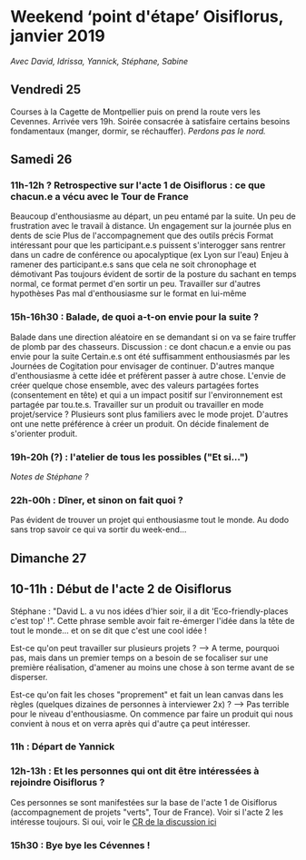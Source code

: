 # Weekend ‘point d'étape’ Oisiflorus, janvier 2019

*Avec David, Idrissa, Yannick, Stéphane, Sabine*

## Vendredi 25

Courses à la Cagette de Montpellier puis on prend la route vers les Cevennes. 
Arrivée vers 19h. Soirée consacrée à satisfaire certains besoins fondamentaux (manger, dormir, se réchauffer). *Perdons pas le nord.*

## Samedi 26

### 11h-12h ? Retrospective sur l'acte 1 de Oisiflorus : ce que chacun.e a vécu avec le Tour de France 

Beaucoup d'enthousiasme au départ, un peu entamé par la suite.
Un peu de frustration avec le travail à distance.
Un engagement sur la journée plus en dents de scie
Plus de l'accompagnement que des outils précis
Format intéressant pour que les participant.e.s puissent s'interogger sans rentrer dans un cadre de conférence ou apocalyptique (ex Lyon sur l'eau)
Enjeu à ramener des participant.e.s sans que cela ne soit chronophage et démotivant
Pas toujours évident de sortir de la posture du sachant en temps normal, ce format permet d'en sortir un peu.
Travailler sur d'autres hypothèses
Pas mal d'enthousiasme sur le format en lui-même

### 15h-16h30 : Balade, de quoi a-t-on envie pour la suite ?
Balade dans une direction aléatoire en se demandant si on va se faire truffer de plomb par des chasseurs. 
Discussion : ce dont chacun.e a envie ou pas envie pour la suite 
Certain.e.s ont été suffisamment enthousiasmés par les Journées de Cogitation pour envisager de continuer. D'autres manque d'enthousiasme à cette idée et préfèrent passer à autre chose. L'envie de créer quelque chose ensemble, avec des valeurs partagées fortes (consentement en tête) et qui a un impact positif sur l'environnement est partagée par tou.te.s.
Travailler sur un produit ou travailler en mode projet/service ? Plusieurs sont plus familiers avec le mode projet. D'autres ont une nette préférence à créer un produit. On décide finalement de s'orienter produit. 

### 19h-20h (?) : l'atelier de tous les possibles ("Et si...")
*Notes de Stéphane ?*

### 22h-00h : Dîner, et sinon on fait quoi ?
Pas évident de trouver un projet qui enthousiasme tout le monde.
Au dodo sans trop savoir ce qui va sortir du week-end...

## Dimanche 27

## 10-11h : Début de l'acte 2 de Oisiflorus
Stéphane : "David L. a vu nos idées d'hier soir, il a dit 'Eco-friendly-places c'est top' !".
Cette phrase semble avoir fait re-émerger l'idée dans la tête de tout le monde... et on se dit que c'est une cool idée !

Est-ce qu'on peut travailler sur plusieurs projets ?
--> A terme, pourquoi pas, mais dans un premier temps on a besoin de se focaliser sur une première réalisation, d'amener au moins une chose à son terme avant de se disperser.

Est-ce qu'on fait les choses "proprement" et fait un lean canvas dans les règles (quelques dizaines de personnes à interviewer 2x) ?
--> Pas terrible pour le niveau d'enthousiasme. On commence par faire un produit qui nous convient à nous et on verra après qui d'autre ça peut intéresser.

### 11h : Départ de Yannick

### 12h-13h : Et les personnes qui ont dit être intéressées à rejoindre Oisiflorus ?
Ces personnes se sont manifestées sur la base de l'acte 1 de Oisiflorus (accompagnement de projets "verts", Tour de France). Voir si l'acte 2 les intéresse toujours.
Si oui, voir le [CR de la discussion ici](accueillir-nouvelles-personnes.md)

### 15h30 : Bye bye les Cévennes !

